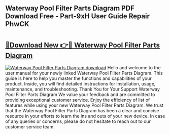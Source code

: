 ## Waterway Pool Filter Parts Diagram PDF Download Free - Part-9xH User Guide Repair PhwCK

# <h2><a href="http://dfpdoko.blite.top/?on=Waterway+Pool+Filter+Parts+Diagram">🔗Download New 👉🔴 Waterway Pool Filter Parts Diagram</a></h2>

[![Waterway Pool Filter Parts Diagram download](https://i.imgur.com/lujVjoI.png)](http://dfpdoko.blite.top/?on=Waterway+Pool+Filter+Parts+Diagram)
Hello and welcome to the user manual for your newly linked Waterway Pool Filter Parts Diagram. This guide is here to help you master the functions and capabilities of your product. Inside, you will find detailed instructions for installation, usage, maintenance, and troubleshooting. Thank You for Your Support Waterway Pool Filter Parts Diagram We value your feedback and are committed to providing exceptional customer service. Enjoy the efficiency of list of features while using your new Waterway Pool Filter Parts Diagram. We trust that the Waterway Pool Filter Parts Diagram has been a clear and concise resource in your efforts to learn the ins and outs of your new device. In case of any queries or concerns, please do not hesitate to reach out to our customer service team.
